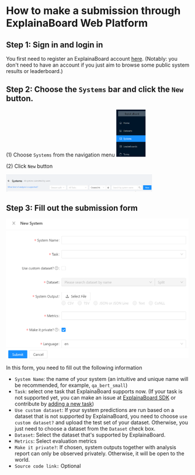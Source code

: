 # How to make a submission through ExplainaBoard Web Platform


## Step 1: Sign in and login in
You first need to register an ExplainaBoard account [here](https://explainaboard.inspiredco.ai/).
(Notably: you don't need to have an account if you just aim to browse some public system results or leaderboard.)


## Step 2: Choose the `Systems` bar and click the `New` button.

(1) Choose `Systems` from the navigation menu
 <img src="./fig/system-bar.png" width="80"/>
 
 
(2) Click `New` button

<img src="./fig/new-button.png" width="400"/>


## Step 3: Fill out the submission form

<img src="./fig/submission-form.png" width="500"/>

In this form, you need to fill out the following information
* `System Name`: the name of your system (an intuitive and unique name will be recommended, for example, `qa_bert_small`)
* `Task`: select one task that ExplainaBoard supports now. (If your task is not supported yet, you can make an issue
at [ExplainaBoard SDK](https://github.com/neulab/ExplainaBoard) or contribute by [adding a new task](https://github.com/neulab/ExplainaBoard/blob/main/docs/add_new_tasks.md))
* `Use custom dataset`: If your system predictions are run based on a dataset that is not supported by ExplainaBoard, 
you need to choose `use custom dataset?` and upload the test set of your dataset. Otherwise, you just need to choose a dataset from the `Dataset` check box.
* `Dataset`: Select the dataset that's supported by ExplainaBoard.
* `Metrics`: Select evaluation metrics
* `Make it private?`: If chosen, system outputs together with analysis report can only be observed privately. Otherwise, it will be open to the world.
* `Source code link:` Optional



